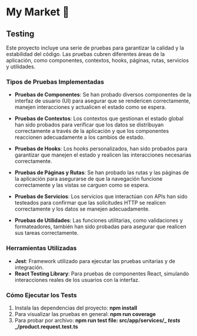 # My Market 🛒

## Testing 

Este proyecto incluye una serie de pruebas para garantizar la calidad y la estabilidad del código. Las pruebas cubren diferentes áreas de la aplicación, como componentes, contextos, hooks, páginas, rutas, servicios y utilidades.

### Tipos de Pruebas Implementadas

- **Pruebas de Componentes**: Se han probado diversos componentes de la interfaz de usuario (UI) para asegurar que se rendericen correctamente, manejen interacciones y actualicen el estado como se espera.
  
- **Pruebas de Contextos**: Los contextos que gestionan el estado global han sido probados para verificar que los datos se distribuyan correctamente a través de la aplicación y que los componentes reaccionen adecuadamente a los cambios de estado.

- **Pruebas de Hooks**: Los hooks personalizados, han sido probados para garantizar que manejen el estado y realicen las interacciones necesarias correctamente.

- **Pruebas de Páginas y Rutas**: Se han probado las rutas y las páginas de la aplicación para asegurarse de que la navegación funcione correctamente y las vistas se carguen como se espera.

- **Pruebas de Servicios**: Los servicios que interactúan con APIs han sido testeados para confirmar que las solicitudes HTTP se realicen correctamente y los datos se manejen adecuadamente.

- **Pruebas de Utilidades**: Las funciones utilitarias, como validaciones y formateadores, también han sido probadas para asegurar que realicen sus tareas correctamente.

### Herramientas Utilizadas

- **Jest**: Framework utilizado para ejecutar las pruebas unitarias y de integración.
- **React Testing Library**: Para pruebas de componentes React, simulando interacciones reales de los usuarios con la interfaz.

### Cómo Ejecutar los Tests

1. Instala las dependencias del proyecto:
   **npm install**
2. Para visualizar las pruebas en general: 
   **npm run coverage** 
3. Para probar por archivo:
   **npm run test file: src/app/services/_ _tests_ _/product.request.test.ts**

